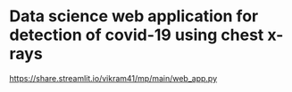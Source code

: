 # Data science web application for detection of covid-19 using chest x-rays
 https://share.streamlit.io/vikram41/mp/main/web_app.py
